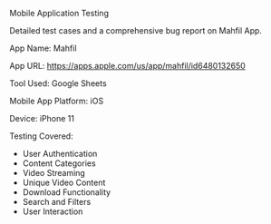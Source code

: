 Mobile Application Testing

Detailed test cases and a comprehensive bug report on Mahfil App.

App Name: Mahfil

App URL: https://apps.apple.com/us/app/mahfil/id6480132650

Tool Used: Google Sheets

Mobile App Platform: iOS

Device: iPhone 11

Testing Covered:
  - User Authentication
  - Content Categories
  - Video Streaming
  - Unique Video Content
  - Download Functionality
  - Search and Filters
  - User Interaction
